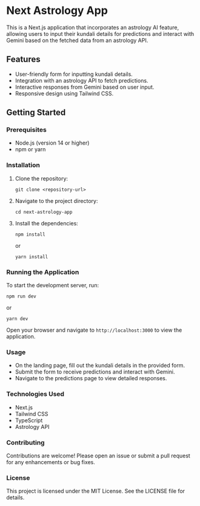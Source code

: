 # Next Astrology App

This is a Next.js application that incorporates an astrology AI feature, allowing users to input their kundali details for predictions and interact with Gemini based on the fetched data from an astrology API.

## Features

- User-friendly form for inputting kundali details.
- Integration with an astrology API to fetch predictions.
- Interactive responses from Gemini based on user input.
- Responsive design using Tailwind CSS.

## Getting Started

### Prerequisites

- Node.js (version 14 or higher)
- npm or yarn

### Installation

1. Clone the repository:

   ```
   git clone <repository-url>
   ```

2. Navigate to the project directory:

   ```
   cd next-astrology-app
   ```

3. Install the dependencies:

   ```
   npm install
   ```

   or

   ```
   yarn install
   ```

### Running the Application

To start the development server, run:

```
npm run dev
```

or

```
yarn dev
```

Open your browser and navigate to `http://localhost:3000` to view the application.

### Usage

- On the landing page, fill out the kundali details in the provided form.
- Submit the form to receive predictions and interact with Gemini.
- Navigate to the predictions page to view detailed responses.

### Technologies Used

- Next.js
- Tailwind CSS
- TypeScript
- Astrology API

### Contributing

Contributions are welcome! Please open an issue or submit a pull request for any enhancements or bug fixes.

### License

This project is licensed under the MIT License. See the LICENSE file for details.